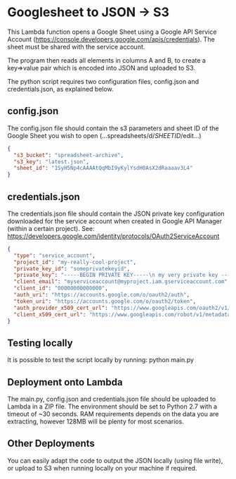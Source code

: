 Googlesheet to JSON -> S3
=========================

This Lambda function opens a Google Sheet using a Google API Service
Account (https://console.developers.google.com/apis/credentials). The
sheet must be shared with the service account.

The program then reads all elements in columns A and B, to create a 
key=>value pair which is encoded into JSON and uploaded to S3.

The python script requires two configuration files, config.json and 
credentials.json, as explained below.

config.json
-----------
The config.json file should contain the s3 parameters and sheet ID of
the Google Sheet you wish to open (...spreadsheets/d/_SHEETID_/edit...)
~~~json
{
  "s3_bucket": "spreadsheet-archive",
  "s3_key": "latest.json",
  "sheet_id": "1SyH5Np4cAAAAtQqMbI9yKylYsdH0AsX2dRaaaav3L4"
}
~~~

credentials.json
----------------
The credentials.json file should contain the JSON private key 
configuration downloaded for the service account when created in 
Google API Manager (within a certain project). 
See: https://developers.google.com/identity/protocols/OAuth2ServiceAccount
~~~json
{
  "type": "service_account",
  "project_id": "my-really-cool-project",
  "private_key_id": "someprivatekeyid",
  "private_key": "-----BEGIN PRIVATE KEY-----\n my very private key -----END PRIVATE KEY-----\n",
  "client_email": "myserviceaccount@myproject.iam.gserviceaccount.com",
  "client_id": "00000000000000",
  "auth_uri": "https://accounts.google.com/o/oauth2/auth",
  "token_uri": "https://accounts.google.com/o/oauth2/token",
  "auth_provider_x509_cert_url": "https://www.googleapis.com/oauth2/v1/certs",
  "client_x509_cert_url": "https://www.googleapis.com/robot/v1/metadata/x509/lambda%40ft-security-issue-monitor.iam.gserviceaccount.com"
}
~~~


Testing locally
---------------
It is possible to test the script locally by running:
    python main.py

Deployment onto Lambda
----------------------
The main.py, config.json and credentials.json file should be uploaded
to Lambda in a ZIP file. The environment should be set to Python 2.7 
with a timeout of ~30 seconds. RAM requirements depends on the data 
you are extracting, however 128MB will be plenty for most scenarios.

Other Deployments
-----------------
You can easily adapt the code to output the JSON locally (using file 
write), or upload to S3 when running locally on your machine if required.